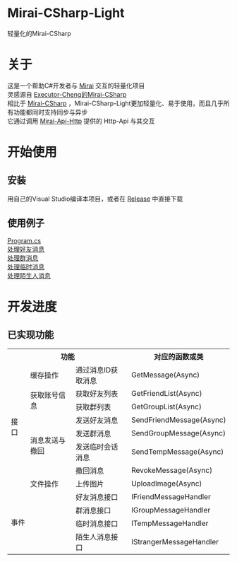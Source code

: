 # Mirai-CSharp-Light
轻量化的Mirai-CSharp
# 关于
这是一个帮助C#开发者与 [Mirai](https://github.com/mamoe/mirai) 交互的轻量化项目  
灵感源自 [Executor-Cheng的Mirai-CSharp](https://github.com/Executor-Cheng/Mirai-CSharp)  
相比于 [Mirai-CSharp](https://github.com/Executor-Cheng/Mirai-CSharp) ，Mirai-CSharp-Light更加轻量化、易于使用，而且几乎所有功能都同时支持同步与异步  
它通过调用 [Mirai-Api-Http](https://github.com/project-mirai/mirai-api-http) 提供的 Http-Api 与其交互
# 开始使用
## 安装
用自己的Visual Studio编译本项目，或者在 [Release](https://github.com/q2398003522/Mirai-CSharp-Light/releases) 中直接下载
## 使用例子
[Program.cs](https://github.com/q2398003522/Mirai-CSharp-Light/blob/master/Mirai-CSharp-Light.Example/Program.cs)  
[处理好友消息](https://github.com/q2398003522/Mirai-CSharp-Light/blob/master/Mirai-CSharp-Light.Example/Example.HandleFriendMessage.cs)  
[处理群消息](https://github.com/q2398003522/Mirai-CSharp-Light/blob/master/Mirai-CSharp-Light.Example/Example.HandleGroupMessage.cs)  
[处理临时消息](https://github.com/q2398003522/Mirai-CSharp-Light/blob/master/Mirai-CSharp-Light.Example/Example.HandleTempMessage.cs)  
[处理陌生人消息](https://github.com/q2398003522/Mirai-CSharp-Light/blob/master/Mirai-CSharp-Light.Example/Example.HandleStrangerMessage.cs)  
# 开发进度
## 已实现功能
<table>
	<tr>
		<th colspan="3">功能</th>
		<th>对应的函数或类</th>
	</tr>
	<tr>
		<td rowspan="8">接口</td>
		<td>缓存操作</td>
		<td>通过消息ID获取消息</td>
		<td>GetMessage(Async)</td>
	</tr>
	<tr>
		<td rowspan="2">获取账号信息</td>
		<td>获取好友列表</td>
		<td>GetFriendList(Async)</td>
	</tr>
	<tr>
		<td>获取群列表</td>
		<td>GetGroupList(Async)</td>
	</tr>
	<tr>
		<td rowspan="4">消息发送与撤回</td>
		<td>发送好友消息</td>
		<td>SendFriendMessage(Async)</td>
	</tr>
		<td>发送群消息</td>
		<td>SendGroupMessage(Async)</td>
	</tr>
	<tr>
		<td>发送临时会话消息</td>
		<td>SendTempMessage(Async)</td>
	</tr>
	<tr>
		<td>撤回消息</td>
		<td>RevokeMessage(Async)</td>
	</tr>
	<tr>
		<td rowspan="1">文件操作</td>
		<td>上传图片</td>
		<td>UploadImage(Async)</td>
	</tr>
	<tr>
		<td colspan="2" rowspan="4">事件</td>
		<td>好友消息接口</td>
		<td>IFriendMessageHandler</td>
	</tr>
	<tr>
		<td>群消息接口</td>
		<td>IGroupMessageHandler</td>
	</tr>
	<tr>
		<td>临时消息接口</td>
		<td>ITempMessageHandler</td>
	</tr>
	<tr>
		<td>陌生人消息接口</td>
		<td>IStrangerMessageHandler</td>
	</tr>
</table>
